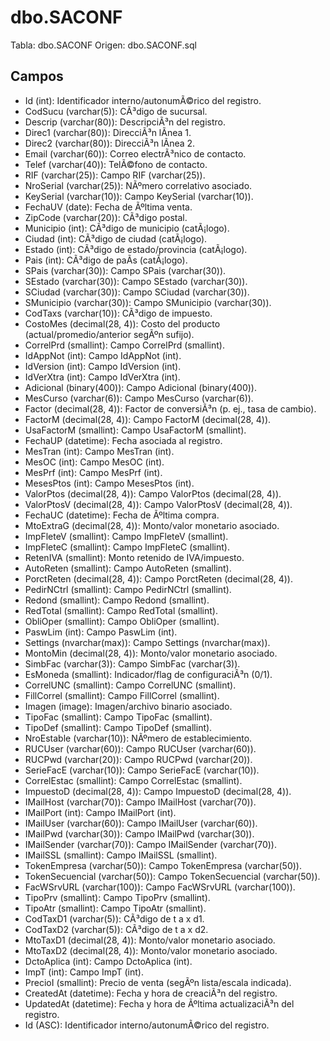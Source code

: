 ﻿# dbo.SACONF

Tabla: dbo.SACONF
Origen: dbo.SACONF.sql

## Campos

- Id (int): Identificador interno/autonumÃ©rico del registro.
- CodSucu (varchar(5)): CÃ³digo de sucursal.
- Descrip (varchar(80)): DescripciÃ³n del registro.
- Direc1 (varchar(80)): DirecciÃ³n lÃ­nea 1.
- Direc2 (varchar(80)): DirecciÃ³n lÃ­nea 2.
- Email (varchar(60)): Correo electrÃ³nico de contacto.
- Telef (varchar(40)): TelÃ©fono de contacto.
- RIF (varchar(25)): Campo RIF (varchar(25)).
- NroSerial (varchar(25)): NÃºmero correlativo asociado.
- KeySerial (varchar(10)): Campo KeySerial (varchar(10)).
- FechaUV (date): Fecha de Ãºltima venta.
- ZipCode (varchar(20)): CÃ³digo postal.
- Municipio (int): CÃ³digo de municipio (catÃ¡logo).
- Ciudad (int): CÃ³digo de ciudad (catÃ¡logo).
- Estado (int): CÃ³digo de estado/provincia (catÃ¡logo).
- Pais (int): CÃ³digo de paÃ­s (catÃ¡logo).
- SPais (varchar(30)): Campo SPais (varchar(30)).
- SEstado (varchar(30)): Campo SEstado (varchar(30)).
- SCiudad (varchar(30)): Campo SCiudad (varchar(30)).
- SMunicipio (varchar(30)): Campo SMunicipio (varchar(30)).
- CodTaxs (varchar(10)): CÃ³digo de impuesto.
- CostoMes (decimal(28, 4)): Costo del producto (actual/promedio/anterior segÃºn sufijo).
- CorrelPrd (smallint): Campo CorrelPrd (smallint).
- IdAppNot (int): Campo IdAppNot (int).
- IdVersion (int): Campo IdVersion (int).
- IdVerXtra (int): Campo IdVerXtra (int).
- Adicional (binary(400)): Campo Adicional (binary(400)).
- MesCurso (varchar(6)): Campo MesCurso (varchar(6)).
- Factor (decimal(28, 4)): Factor de conversiÃ³n (p. ej., tasa de cambio).
- FactorM (decimal(28, 4)): Campo FactorM (decimal(28, 4)).
- UsaFactorM (smallint): Campo UsaFactorM (smallint).
- FechaUP (datetime): Fecha asociada al registro.
- MesTran (int): Campo MesTran (int).
- MesOC (int): Campo MesOC (int).
- MesPrf (int): Campo MesPrf (int).
- MesesPtos (int): Campo MesesPtos (int).
- ValorPtos (decimal(28, 4)): Campo ValorPtos (decimal(28, 4)).
- ValorPtosV (decimal(28, 4)): Campo ValorPtosV (decimal(28, 4)).
- FechaUC (datetime): Fecha de Ãºltima compra.
- MtoExtraG (decimal(28, 4)): Monto/valor monetario asociado.
- ImpFleteV (smallint): Campo ImpFleteV (smallint).
- ImpFleteC (smallint): Campo ImpFleteC (smallint).
- RetenIVA (smallint): Monto retenido de IVA/impuesto.
- AutoReten (smallint): Campo AutoReten (smallint).
- PorctReten (decimal(28, 4)): Campo PorctReten (decimal(28, 4)).
- PedirNCtrl (smallint): Campo PedirNCtrl (smallint).
- Redond (smallint): Campo Redond (smallint).
- RedTotal (smallint): Campo RedTotal (smallint).
- ObliOper (smallint): Campo ObliOper (smallint).
- PaswLim (int): Campo PaswLim (int).
- Settings (nvarchar(max)): Campo Settings (nvarchar(max)).
- MontoMin (decimal(28, 4)): Monto/valor monetario asociado.
- SimbFac (varchar(3)): Campo SimbFac (varchar(3)).
- EsMoneda (smallint): Indicador/flag de configuraciÃ³n (0/1).
- CorrelUNC (smallint): Campo CorrelUNC (smallint).
- FillCorrel (smallint): Campo FillCorrel (smallint).
- Imagen (image): Imagen/archivo binario asociado.
- TipoFac (smallint): Campo TipoFac (smallint).
- TipoDef (smallint): Campo TipoDef (smallint).
- NroEstable (varchar(10)): NÃºmero de establecimiento.
- RUCUser (varchar(60)): Campo RUCUser (varchar(60)).
- RUCPwd (varchar(20)): Campo RUCPwd (varchar(20)).
- SerieFacE (varchar(10)): Campo SerieFacE (varchar(10)).
- CorrelEstac (smallint): Campo CorrelEstac (smallint).
- ImpuestoD (decimal(28, 4)): Campo ImpuestoD (decimal(28, 4)).
- IMailHost (varchar(70)): Campo IMailHost (varchar(70)).
- IMailPort (int): Campo IMailPort (int).
- IMailUser (varchar(60)): Campo IMailUser (varchar(60)).
- IMailPwd (varchar(30)): Campo IMailPwd (varchar(30)).
- IMailSender (varchar(70)): Campo IMailSender (varchar(70)).
- IMailSSL (smallint): Campo IMailSSL (smallint).
- TokenEmpresa (varchar(50)): Campo TokenEmpresa (varchar(50)).
- TokenSecuencial (varchar(50)): Campo TokenSecuencial (varchar(50)).
- FacWSrvURL (varchar(100)): Campo FacWSrvURL (varchar(100)).
- TipoPrv (smallint): Campo TipoPrv (smallint).
- TipoAtr (smallint): Campo TipoAtr (smallint).
- CodTaxD1 (varchar(5)): CÃ³digo de t a x d1.
- CodTaxD2 (varchar(5)): CÃ³digo de t a x d2.
- MtoTaxD1 (decimal(28, 4)): Monto/valor monetario asociado.
- MtoTaxD2 (decimal(28, 4)): Monto/valor monetario asociado.
- DctoAplica (int): Campo DctoAplica (int).
- ImpT (int): Campo ImpT (int).
- PrecioI (smallint): Precio de venta (segÃºn lista/escala indicada).
- CreatedAt (datetime): Fecha y hora de creaciÃ³n del registro.
- UpdatedAt (datetime): Fecha y hora de Ãºltima actualizaciÃ³n del registro.
- Id (ASC): Identificador interno/autonumÃ©rico del registro.

